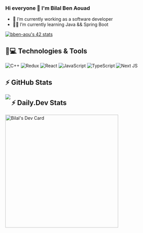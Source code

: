 ### Hi everyone 👋 I'm Bilal Ben Aouad 


- 🏫 I’m currently working as a software developer 
- 👨‍💻 I’m currently learning Java && Spring Boot


[![bben-aou's 42 stats](https://badge.mediaplus.ma/binary/bben-aou)](https://github.com/oakoudad/badge42)



## 🚀💻 Technologies & Tools

  ![C++](https://img.shields.io/badge/c++-%2300599C.svg?style=for-the-badge&logo=c%2B%2B&logoColor=white)
  ![Redux](https://img.shields.io/badge/redux-%23593d88.svg?style=for-the-badge&logo=redux&logoColor=white)
  ![React](https://img.shields.io/badge/react-%2320232a.svg?style=for-the-badge&logo=react&logoColor=%2361DAFB)
  ![JavaScript](https://img.shields.io/badge/javascript-%23323330.svg?style=for-the-badge&logo=javascript&logoColor=%23F7DF1E)
  ![TypeScript](https://img.shields.io/badge/typescript-%23007ACC.svg?style=for-the-badge&logo=typescript&logoColor=white)
  ![Next JS](https://img.shields.io/badge/Next-black?style=for-the-badge&logo=next.js&logoColor=white)

## ⚡ GitHub Stats

<img align="left" src="https://github-readme-stats.vercel.app/api?username=bben-aou&show_icons=true&count_private=true&theme=gruvbox" />

## ⚡ Daily.Dev Stats

<a href="https://app.daily.dev/bilal123">
<img src="https://api.daily.dev/devcards/v2/j8xGlMSCI8Qq6ICgK5Rpq.png?type=default&r=t7z" width="356" alt="Bilal's Dev Card"/></a>


